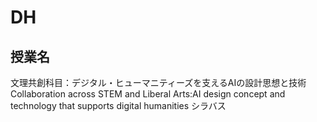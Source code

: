 # DH
## 授業名
文理共創科目：デジタル・ヒューマニティーズを支えるAIの設計思想と技術
Collaboration across STEM and Liberal Arts:AI design concept and technology that supports digital humanities
シラバス
## 